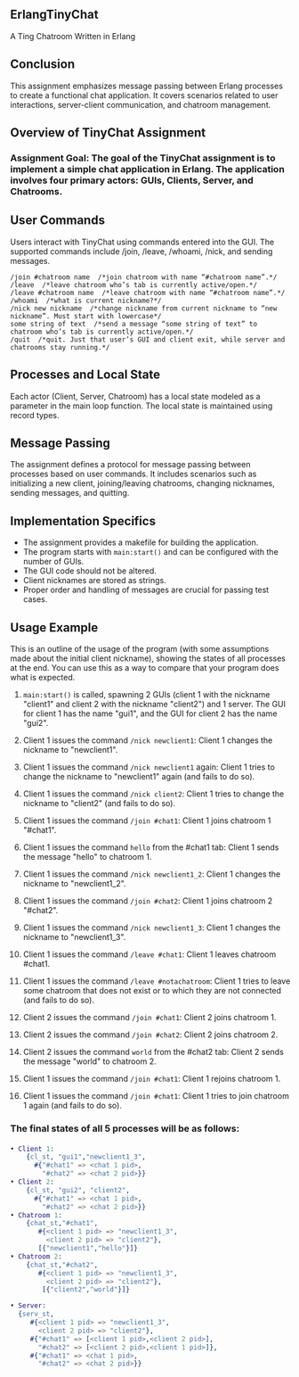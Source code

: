 ## ErlangTinyChat
A Ting Chatroom Written in Erlang

## Conclusion
This assignment emphasizes message passing between Erlang processes to create a functional chat application. It covers scenarios related to user interactions, server-client communication, and chatroom management.

## Overview of TinyChat Assignment

### Assignment Goal: The goal of the TinyChat assignment is to implement a simple chat application in Erlang. The application involves four primary actors: GUIs, Clients, Server, and Chatrooms.

## User Commands
Users interact with TinyChat using commands entered into the GUI. The supported commands include /join, /leave, /whoami, /nick, and sending messages.

```
/join #chatroom name  /*join chatroom with name “#chatroom name”.*/
/leave  /*leave chatroom who’s tab is currently active/open.*/
/leave #chatroom name  /*leave chatroom with name “#chatroom name”.*/
/whoami  /*what is current nickname?*/
/nick new nickname  /*change nickname from current nickname to “new nickname”. Must start with lowercase*/
some string of text  /*send a message “some string of text” to chatroom who’s tab is currently active/open.*/
/quit  /*quit. Just that user’s GUI and client exit, while server and chatrooms stay running.*/
```

## Processes and Local State
Each actor (Client, Server, Chatroom) has a local state modeled as a parameter in the main loop function. The local state is maintained using record types.

## Message Passing
The assignment defines a protocol for message passing between processes based on user commands. It includes scenarios such as initializing a new client, joining/leaving chatrooms, changing nicknames, sending messages, and quitting.

## Implementation Specifics
- The assignment provides a makefile for building the application.
- The program starts with `main:start()` and can be configured with the number of GUIs.
- The GUI code should not be altered.
- Client nicknames are stored as strings.
- Proper order and handling of messages are crucial for passing test cases.

## Usage Example

This is an outline of the usage of the program (with some assumptions made about the initial client nickname), showing the states of all processes at the end. You can use this as a way to compare that your program does what is expected.

1. `main:start()` is called, spawning 2 GUIs (client 1 with the nickname "client1" and client 2 with the nickname "client2") and 1 server. The GUI for client 1 has the name "gui1", and the GUI for client 2 has the name "gui2".

2. Client 1 issues the command `/nick newclient1`: Client 1 changes the nickname to "newclient1".

3. Client 1 issues the command `/nick newclient1` again: Client 1 tries to change the nickname to "newclient1" again (and fails to do so).

4. Client 1 issues the command `/nick client2`: Client 1 tries to change the nickname to "client2" (and fails to do so).

5. Client 1 issues the command `/join #chat1`: Client 1 joins chatroom 1 "#chat1".

6. Client 1 issues the command `hello` from the #chat1 tab: Client 1 sends the message "hello" to chatroom 1.

7. Client 1 issues the command `/nick newclient1_2`: Client 1 changes the nickname to "newclient1_2".

8. Client 1 issues the command `/join #chat2`: Client 1 joins chatroom 2 "#chat2".

9. Client 1 issues the command `/nick newclient1_3`: Client 1 changes the nickname to "newclient1_3".

10. Client 1 issues the command `/leave #chat1`: Client 1 leaves chatroom #chat1.

11. Client 1 issues the command `/leave #notachatroom`: Client 1 tries to leave some chatroom that does not exist or to which they are not connected (and fails to do so).

12. Client 2 issues the command `/join #chat1`: Client 2 joins chatroom 1.

13. Client 2 issues the command `/join #chat2`: Client 2 joins chatroom 2.

14. Client 2 issues the command `world` from the #chat2 tab: Client 2 sends the message "world" to chatroom 2.

15. Client 1 issues the command `/join #chat1`: Client 1 rejoins chatroom 1.

16. Client 1 issues the command `/join #chat1`:
    Client 1 tries to join chatroom 1 again (and fails to do so).

### The final states of all 5 processes will be as follows:

####
```erlang
• Client 1:
    {cl_st, "gui1","newclient1_3",
      #{"#chat1" => <chat 1 pid>,
        "#chat2" => <chat 2 pid>}}
• Client 2:
    {cl_st, "gui2", "client2",
      #{"#chat1" => <chat 1 pid>,
        "#chat2" => <chat 2 pid>}}
• Chatroom 1:
    {chat_st,"#chat1",
       #{<client 1 pid> => "newclient1_3",
         <client 2 pid> => "client2"},
       [{"newclient1","hello"}]}
• Chatroom 2:
    {chat_st,"#chat2",
       #{<client 1 pid> => "newclient1_3",
         <client 2 pid> => "client2"},
        [{"client2","world"}]}

• Server:
  {serv_st,
     #{<client 1 pid> => "newclient1_3",
       <client 2 pid> => "client2"},
     #{"#chat1" => [<client 1 pid>,<client 2 pid>],
       "#chat2" => [<client 2 pid>,<client 1 pid>]},
     #{"#chat1" => <chat 1 pid>,
       "#chat2" => <chat 2 pid>}}
```
